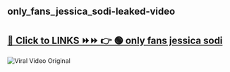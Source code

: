 
 ## only_fans_jessica_sodi-leaked-video 

# <h2><a href="https://clipsfans.com/only_fans_jessica_sodi&ref=git">🔗 Click to LINKS ⏩⏩ 👉 🟢 only fans jessica sodi </a></h2>

<a href="https://clipsfans.com/only_fans_jessica_sodi&ref=git" rel="nofollow" data-target="animated-image.originalLink"><img src="https://i.ibb.co.com/xMMVF88/686577567.gif" alt="Viral Video Original" style="max-width: 100%; display: inline-block;" data-target="animated-image.originalImage"></a>
